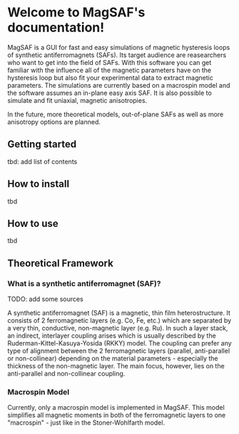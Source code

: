 # Welcome to MagSAF's documentation!

MagSAF is a GUI for fast and easy simulations of magnetic hysteresis loops of synthetic antiferromagnets (SAFs). Its target audience are reasearchers who want to get into the field of SAFs. With this software you can get familiar with the influence all of the magnetic parameters have on the hysteresis loop but also fit your experimental data to extract magnetic parameters. The simulations are currently based on a macrospin model and the software assumes an in-plane easy axis SAF. It is also possible to simulate and fit uniaxial, magnetic anisotropies.

In the future, more theoretical models, out-of-plane SAFs as well as more anisotropy options are planned.

## Getting started
tbd: add list of contents

## How to install
tbd

## How to use
tbd

## Theoretical Framework

### What is a synthetic antiferromagnet (SAF)?

TODO: add some sources

A synthetic antiferromagnet (SAF) is a magnetic, thin film heterostructure. It consists of 2 ferromagnetic layers (e.g. Co, Fe, etc.) which are separated by a very thin, conductive, non-magnetic layer (e.g. Ru). In such a layer stack, an indirect, interlayer coupling arises which is usually described by the Ruderman-Kittel-Kasuya-Yosida (RKKY) model. The coupling can prefer any type of alignment between the 2 ferromagnetic layers (parallel, anti-parallel or non-collinear) depending on the material parameters - especially the thickness of the non-magnetic layer. The main focus, however, lies on the anti-parallel and non-collinear coupling.

### Macrospin Model

Currently, only a macrospin model is implemented in MagSAF. This model simplifies all magnetic moments in both of the ferromagnetic layers to one "macrospin" - just like in the Stoner-Wohlfarth model.
